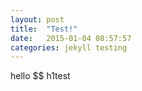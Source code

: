 ```yaml
---
layout: post
title:  "Test!"
date:   2015-01-04 08:57:57
categories: jekyll testing
---
```


hello
$$  h1test
